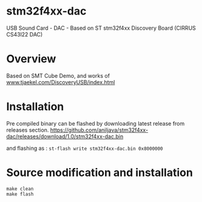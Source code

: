 # stm32f4xx-dac
USB Sound Card - DAC - Based on ST stm32f4xx Discovery Board (CIRRUS CS43l22 DAC)


# Overview
Based on SMT Cube Demo, and works of www.tjaekel.com/DiscoveryUSB/index.html


# Installation
Pre compiled binary can be flashed by downloading latest release from releases section. 
https://github.com/aniljava/stm32f4xx-dac/releases/download/1.0/stm32f4xx-dac.bin

and flashing as : `st-flash write stm32f4xx-dac.bin 0x8000000`

# Source modification and installation

    make clean    
    make flash
    
